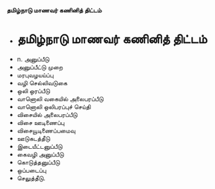 **தமிழ்நாடு மாணவர் கணினித் திட்டம்**
- # தமிழ்நாடு மாணவர் கணினித் திட்டம்
- n. அனுப்பீடு
- அனுப்பீட்டு முறை
- மரபுவழயய்ப்பு
- வழி செல்லிவடுகை
- ஒலி ஒரப்பீடு
- வானொலி வகையில் அலைபரப்பீடு
- வானொலி ஒலிபரப்புச் செய்தி
- விசையில் அலைபரப்பீடு
- விசை ஊடிணைப்பு
- விசையூடிணைப்பமைவு
- ஊடுகடத்தீடு
- இடையீட்டனுப்பீடு
- கைவழி அனுப்பீடு
- கொடுத்தனுப்பீடு
- ஒப்படைப்பு
- செலுத்தீடு.

